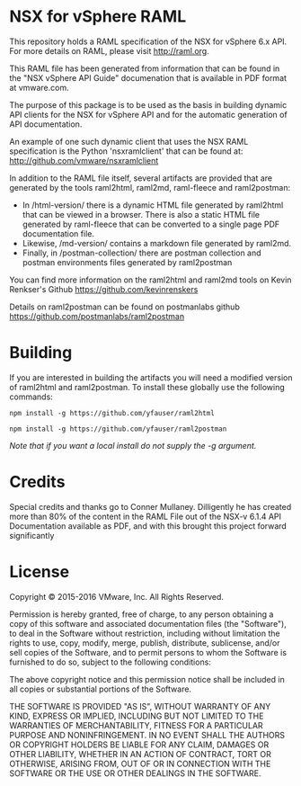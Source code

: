 # NSX for vSphere RAML

This repository holds a RAML specification of the NSX for vSphere 6.x API.
For more details on RAML, please visit http://raml.org.

This RAML file has been generated from information that can be found in the "NSX vSphere API Guide" documenation that is  available in PDF format at vmware.com.

The purpose of this package is to be used as the basis in building dynamic API clients for the NSX for vSphere API and for the automatic generation of API documentation.

An example of one such dynamic client that uses the NSX RAML specification is the Python 'nsxramlclient' that can be found at:
http://github.com/vmware/nsxramlclient

In addition to the RAML file itself, several artifacts are provided that are generated by the tools raml2html, raml2md, raml-fleece and raml2postman:
- In /html-version/ there is a dynamic HTML file generated by raml2html that can be viewed in a browser. There is also a static HTML file generated by raml-fleece that can be converted to a single page PDF documentation file.
- Likewise, /md-version/ contains a markdown file generated by raml2md.
- Finally, in /postman-collection/ there are postman collection and postman environments files generated by raml2postman

You can find more information on the raml2html and raml2md tools on Kevin Renkser's Github
https://github.com/kevinrenskers

Details on raml2postman can be found on postmanlabs github
https://github.com/postmanlabs/raml2postman

# Building

If you are interested in building the artifacts you will need a modified version of raml2html and raml2postman. To install these globally use the following commands:

`npm install -g https://github.com/yfauser/raml2html`

`npm install -g https://github.com/yfauser/raml2postman`

*Note that if you want a local install do not supply the -g argument.*

# Credits
Special credits and thanks go to Conner Mullaney. Dilligently he has created more than 80% of the content in the RAML File out of the NSX-v 6.1.4 API Documentation available as PDF, and with this brought this project forward significantly


# License
Copyright © 2015-2016 VMware, Inc. All Rights Reserved.

Permission is hereby granted, free of charge, to any person obtaining a copy of this software and associated
documentation files (the "Software"), to deal in the Software without restriction, including without limitation
the rights to use, copy, modify, merge, publish, distribute, sublicense, and/or sell copies of the Software, and
to permit persons to whom the Software is furnished to do so, subject to the following conditions:

The above copyright notice and this permission notice shall be included in all copies or substantial portions
of the Software.

THE SOFTWARE IS PROVIDED "AS IS", WITHOUT WARRANTY OF ANY KIND, EXPRESS OR IMPLIED, INCLUDING BUT NOT LIMITED
TO THE WARRANTIES OF MERCHANTABILITY, FITNESS FOR A PARTICULAR PURPOSE AND NONINFRINGEMENT. IN NO EVENT SHALL
THE AUTHORS OR COPYRIGHT HOLDERS BE LIABLE FOR ANY CLAIM, DAMAGES OR OTHER LIABILITY, WHETHER IN AN ACTION OF
CONTRACT, TORT OR OTHERWISE, ARISING FROM, OUT OF OR IN CONNECTION WITH THE SOFTWARE OR THE USE OR OTHER DEALINGS
IN THE SOFTWARE.
